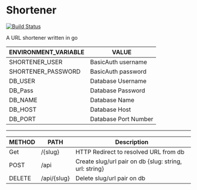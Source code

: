 # Shortener

[![Build Status](https://ci.netsoc.co/api/badges/UCCNetsoc/shortener/status.svg)](https://ci.netsoc.co/UCCNetsoc/shortener)

A URL shortener written in go

|ENVIRONMENT_VARIABLE|VALUE|
|--|--|
|SHORTENER_USER|BasicAuth username|
|SHORTENER_PASSWORD|BasicAuth password|
|DB_USER|Database Username|
|DB_Pass|Database Password|
|DB_NAME|Database Name|
|DB_HOST|Database Host|
|DB_PORT|Database Port Number|

---

|METHOD|PATH|Description|
|--|--|--|
|Get|/{slug}|HTTP Redirect to resolved URL from db|
|POST|/api|Create slug/url pair on db {slug: string, url: string}|
|DELETE|/api/{slug}|Delete slug/url pair on db|